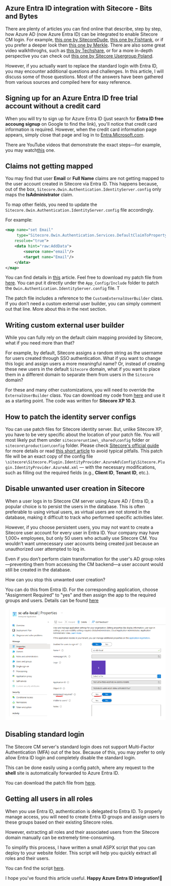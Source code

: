 ## Azure Entra ID integration with Sitecore - Bits and Bytes

There are plenty of articles you can find online that describe, step by step, how Azure AD (now Azure Entra ID) can be integrated to enable Sitecore CM login. For example, [this one by SitecoreDude](https://sitecoredude.com/how-to-integrate-azure-ad-with-sitecore-content-management-in-10-easy-steps/), [this one by Fishtank](https://www.getfishtank.com/insights/configuring-azure-ad-authentication-with-sitecore), or if you prefer a deeper look then [this one by Merkle](https://sitecore.merkle.com/sitecore-identity-server-in-a-nutshell/). There are also some great video walkhthroghs, such as [this by Techshare](https://youtu.be/0FfdO9-Q-Co?si=hnogEBORwKVikIuA), or for a more in-depth perspective you can check out [this one by Sitecore Usergroup Poland](https://youtu.be/Vc9SeMDgNa4?si=WjYC1GCAmOIIdObh). 

However, if you actually want to replace the standard login with Entra ID, you may encounter additional questions and challenges. In this article, I will discuss some of those questions. Most of the answers have been gathered from various sources and compiled here for easy reference.

## Signing up for an Azure Entra ID free trial account without a credit card
When you will try to sign up for Azure Entra ID (just search for **Entra ID free accoung signup** on Google to find the link), you'll notice that credit card information is required. However, when the credit card information page appears, simply close that page and log in to [Entra.Microsoft.com](entra.microsoft.com/#home). 

There are YouTube videos that demonstrate the exact steps—for example, you may watch[this](https://youtu.be/7W-CT-XYXJQ?si=j54-M7AjtTv6Sctw) one.  

## Claims not getting mapped 
You may find that user **Email** or **Full Name** claims are not getting mapped to the user account created in Sitecore via Entra ID. This happens because, out of the box, `Sitecore.Owin.Authentication.IdentityServer.config` only maps the **IsAdministrator** claim.

To map other fields, you need to update the `Sitecore.Owin.Authentication.IdentityServer.config` file accordingly.

For example:
```xml
<map name="set Email" 
     type="Sitecore.Owin.Authentication.Services.DefaultClaimToPropertyMapper, Sitecore.Owin.Authentication" 
    resolve="true">
    <data hint="raw:AddData">
        <source name="email"/>
        <target name="Email"/>
    </data>
</map>
```
You can find details in [this](\https://sitecore.stackexchange.com/questions/37824/sitecore-login-with-aad-claim-transformation-not-working) article. Feel free to download my patch file from [here](App_Config/Include). You can put it directly under the `App_Config/Include` folder to patch the `Owin.Authentication.IdentityServer.config` file. T

The patch file includes a reference to the `CustomExternalUserBuilder` class. If you don’t need a custom external user builder, you can simply comment out that line. More about this in the next section.

## Writing custom external user builder 
While you can fully rely on the default claim mapping provided by Sitecore, what if you need more than that? 

For example, by default, Sitecore assigns a random string as the username for users created through SSO authentication. What if you want to change this logic and assign users a more meaningful name? Or, instead of creating these new users in the default `Sitecore` domain, what if you want to place them in a different domain to separate them from users in the `Sitecore` domain?

For these and many other customizations, you will need to override the `ExternalUserBuilder` class. You can download my code from  [here](https://github.com/adnanfaisal/AzureAdProvider/tree/main) and use it as a starting point. The code was written for **Sitecore XP 10.3**.


## How to patch the identity server configs 
You can use patch files for Sitecore identity server. But, unlike Sitecore XP, you have to be very specific about the location of your patch file. You will most likely put them under `sitecoreruntime\_shared\config` folder or   `sitecore\production\config` folder. Please check [Sitecore's official guide](https://doc.sitecore.com/xp/en/developers/103/sitecore-experience-manager/configuration.html#plugin-configuration) for more details or read [this short article](https://sitecore.stackexchange.com/questions/22318/configuration-patching-not-working-in-identity-server) to avoid typical pitfalls. This patch file will be an exact copy of the config file `\sitecore\Sitecore.Plugin.IdentityProvider.AzureAd\Config\Sitecore.Plugin.IdentityProvider.AzureAd.xml` — with the necessary modifications, such as filling out the required fields (e.g., **Client ID**, **Tenant ID**, etc.).


## Disable unwanted user creation in Sitecore
When a user logs in to Sitecore CM server using Azure AD / Entra ID, a popular choice is to persist the users in the database. This is often preferable to using virtual users, as virtual users are not stored in the database, making it difficult to track who performed specific activities later. 

However, if you choose persistent users, you may not want to create a Sitecore user account for every user in Entra ID. Your company may have 1,000+ employees, but only 50 users who actually use Sitecore CM. You wouldn’t want unnecessary user accounts being created just because an unauthorized user attempted to log in.

Even if you don’t perform claim transformation for the user's AD group roles—preventing them from accessing the CM backend—a user account would still be created in the database.

How can you stop this unwanted user creation? 

You can do this from Entra ID. For the corresponding application, choose "Assignment Required" to "yes" and then assign the app to the required groups and users. 
Details can be found [here](c:\Users\adnan\AppData\Local\Packages\MicrosoftWindows.Client.CBS_cw5n1h2txyewy\TempState\ScreenClip\{8105DA1A-1313-49FC-B998-E9EC9641F215}.png)

![Setting "Assignment Required" to "yes"](../_includes/azure_ad_assignment_required.png)


## Disabling standard login 
The Sitecore CM server's standard login does not support Multi-Factor Authentication (MFA) out of the box. Because of this, you may prefer to only allow Entra ID login and completely disable the standard login.

This can be done easily using a config patch, where any request to the **shell** site is automatically forwarded to Azure Entra ID.

You can download the patch file from [here](https://github.com/adnanfaisal/SitecoreCustomConfigs/blob/main/App_Config/Include/DisableStandardLogin.config).




## Getting all users in all roles 
When you use Entra ID, authentication is delegated to Entra ID. To properly manage access, you will need to create Entra ID groups and assign users to these groups based on their existing Sitecore roles.

However, extracting all roles and their associated users from the Sitecore domain manually can be extremely time-consuming.

To simplify this process, I have written a small ASPX script that you can deploy to your website folder. This script will help you quickly extract all roles and their users.

You can find the script [here](https://github.com/adnanfaisal/SitecoreAspxScripts/blob/main/GetUsersInRoles.aspx).


I hope you've found this article useful. **Happy Azure Entra ID integration!**🎉